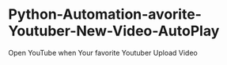 # Python-Automation-avorite-Youtuber-New-Video-AutoPlay
Open YouTube when Your favorite Youtuber Upload Video
